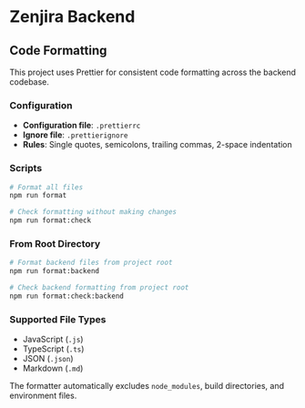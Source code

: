 # Zenjira Backend

## Code Formatting

This project uses Prettier for consistent code formatting across the backend codebase.

### Configuration

- **Configuration file**: `.prettierrc`
- **Ignore file**: `.prettierignore`
- **Rules**: Single quotes, semicolons, trailing commas, 2-space indentation

### Scripts

```bash
# Format all files
npm run format

# Check formatting without making changes
npm run format:check
```

### From Root Directory

```bash
# Format backend files from project root
npm run format:backend

# Check backend formatting from project root
npm run format:check:backend
```

### Supported File Types

- JavaScript (`.js`)
- TypeScript (`.ts`)
- JSON (`.json`)
- Markdown (`.md`)

The formatter automatically excludes `node_modules`, build directories, and environment files.
